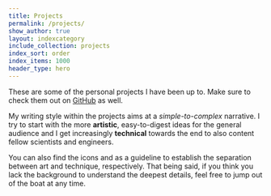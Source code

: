 ```yaml
---
title: Projects
permalink: /projects/
show_author: true
layout: indexcategory
include_collection: projects
index_sort: order
index_items: 1000
header_type: hero
---
```


These are some of the personal projects I have been up to. Make sure to check them out on
[GitHub]({{site.github.owner_url}}) as well.

My writing style within the projects aims at a _simple-to-complex_ narrative.
I try to start with
the more **artistic**, easy-to-digest ideas for the general audience and I get increasingly **technical**
towards the end to also
content fellow scientists and engineers.

You can also find the icons
<i class="fas fa-palette"></i> and
<i class="fas fa-laptop-code"></i>
as a guideline to establish the separation between art and technique, respectively.
That being said, if you think you lack the background to understand the deepest details,
feel free to jump out of the boat at any time.

